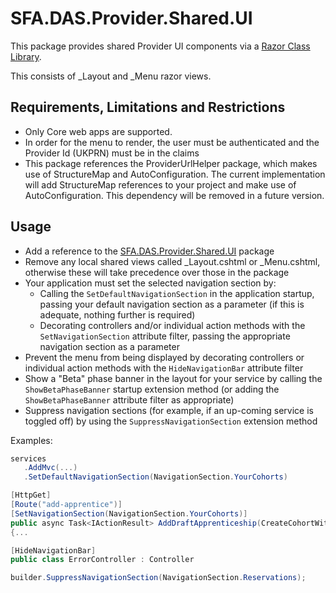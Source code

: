 # SFA.DAS.Provider.Shared.UI

This package provides shared Provider UI components via a [Razor Class Library](https://docs.microsoft.com/en-us/aspnet/core/razor-pages/ui-class?view=aspnetcore-2.2&tabs=visual-studio).

This consists of _Layout and _Menu razor views.

## Requirements, Limitations and Restrictions

* Only Core web apps are supported.
* In order for the menu to render, the user must be authenticated and the Provider Id (UKPRN) must be in the claims
* This package references the ProviderUrlHelper package, which makes use of StructureMap and AutoConfiguration. The current implementation will add StructureMap references to your project and make use of AutoConfiguration. This dependency will be removed in a future version.

## Usage

* Add a reference to the [SFA.DAS.Provider.Shared.UI](https://www.nuget.org/packages/SFA.DAS.Provider.Shared.UI/) package
* Remove any local shared views called \_Layout.cshtml or \_Menu.cshtml, otherwise these will take precedence over those in the package
* Your application must set the selected navigation section by:
   * Calling the `SetDefaultNavigationSection` in the application startup, passing your default navigation section as a parameter (if this is adequate, nothing further is required)
   * Decorating controllers and/or individual action methods with the `SetNavigationSection` attribute filter, passing the appropriate navigation section as a parameter
* Prevent the menu from being displayed by decorating controllers or individual action methods with the `HideNavigationBar` attribute filter
* Show a "Beta" phase banner in the layout for your service by calling the `ShowBetaPhaseBanner` startup extension method (or adding the `ShowBetaPhaseBanner` attribute filter as appropriate)
* Suppress navigation sections (for example, if an up-coming service is toggled off) by using the `SuppressNavigationSection` extension method
 
Examples: 

 ```csharp
 services
    .AddMvc(...)
    .SetDefaultNavigationSection(NavigationSection.YourCohorts)
  ```
  
  ```csharp
  [HttpGet]
  [Route("add-apprentice")]
  [SetNavigationSection(NavigationSection.YourCohorts)]
  public async Task<IActionResult> AddDraftApprenticeship(CreateCohortWithDraftApprenticeshipRequest request)
  {...
  ```
 
 ```csharp
[HideNavigationBar]
public class ErrorController : Controller
 ```


 ```csharp
builder.SuppressNavigationSection(NavigationSection.Reservations);
 ```
